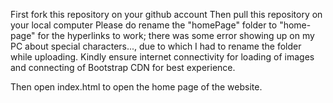 First fork this repository on your github account
Then pull this repository on your local computer
Please do rename the "homePage" folder to "home-page" for the hyperlinks to work; there was some error showing up on my PC about special characters..., due to which I had to rename the folder while uploading.
Kindly ensure internet connectivity for loading of images and connecting of Bootstrap CDN for best experience.

Then open index.html to open the home page of the website.
